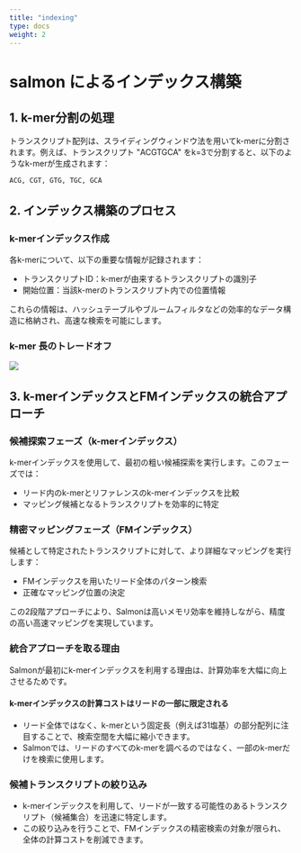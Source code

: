 ```yaml
---
title: "indexing"
type: docs
weight: 2
---
```


# salmon によるインデックス構築

## 1. k-mer分割の処理

トランスクリプト配列は、スライディングウィンドウ法を用いてk-merに分割されます。例えば、トランスクリプト "ACGTGCA" をk=3で分割すると、以下のようなk-merが生成されます：

```
ACG, CGT, GTG, TGC, GCA

```

## 2. インデックス構築のプロセス

### k-merインデックス作成

各k-merについて、以下の重要な情報が記録されます：

- トランスクリプトID：k-merが由来するトランスクリプトの識別子
- 開始位置：当該k-merのトランスクリプト内での位置情報

これらの情報は、ハッシュテーブルやブルームフィルタなどの効率的なデータ構造に格納され、高速な検索を可能にします。

### k-mer 長のトレードオフ
![](https://lh7-rt.googleusercontent.com/slidesz/AGV_vUd7qeoW2ALQ-XQfLgtXf1HvfYtW39Ru8lq2fEK2QYl6fW1hQk4BjP3H2IXoLSl2UNJ9qfZSLOpnr-fqef4KRhIGWc9luC2tvd-lEQl_3ipYCgsKVyuk_pJPer33Ju30EgD1cDDVsA=s2048?key=l7MYQrRs2jcfgC6C66ku8rLU)

## 3. k-merインデックスとFMインデックスの統合アプローチ

### 候補探索フェーズ（k-merインデックス）

k-merインデックスを使用して、最初の粗い候補探索を実行します。このフェーズでは：

- リード内のk-merとリファレンスのk-merインデックスを比較
- マッピング候補となるトランスクリプトを効率的に特定

### 精密マッピングフェーズ（FMインデックス）

候補として特定されたトランスクリプトに対して、より詳細なマッピングを実行します：

- FMインデックスを用いたリード全体のパターン検索
- 正確なマッピング位置の決定

この2段階アプローチにより、Salmonは高いメモリ効率を維持しながら、精度の高い高速マッピングを実現しています。

### 統合アプローチを取る理由

Salmonが最初にk-merインデックスを利用する理由は、計算効率を大幅に向上させるためです。

#### **k-merインデックスの計算コストはリードの一部に限定される**

- リード全体ではなく、k-merという固定長（例えば31塩基）の部分配列に注目することで、検索空間を大幅に縮小できます。
- Salmonでは、リードのすべてのk-merを調べるのではなく、一部のk-merだけを検索に使用します。

### **候補トランスクリプトの絞り込み**

- k-merインデックスを利用して、リードが一致する可能性のあるトランスクリプト（候補集合）を迅速に特定します。
- この絞り込みを行うことで、FMインデックスの精密検索の対象が限られ、全体の計算コストを削減できます。